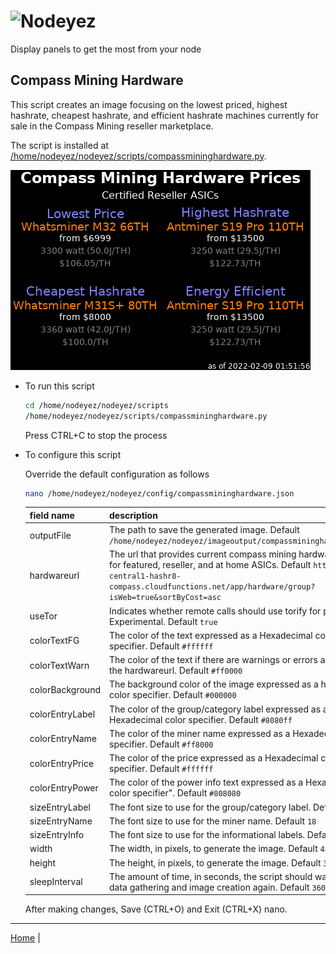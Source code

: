 # ![Nodeyez](../../../../raw/branch/main/images/nodeyez.svg)
Display panels to get the most from your node

## Compass Mining Hardware

This script creates an image focusing on the lowest priced, highest hashrate,
cheapest hashrate, and efficient hashrate machines currently for sale in the
Compass Mining reseller marketplace.

The script is installed at [/home/nodeyez/nodeyez/scripts/compassmininghardware.py](../scripts/compassmininghardware.py).

![sample image of compass mining status](../images/compassmininghardware.png)


* To run this script

   ```sh
   cd /home/nodeyez/nodeyez/scripts
   /home/nodeyez/nodeyez/scripts/compassmininghardware.py
   ```

   Press CTRL+C to stop the process

* To configure this script

   Override the default configuration as follows

   ```sh
   nano /home/nodeyez/nodeyez/config/compassmininghardware.json
   ```

   | field name | description |
   | --- | --- |
   | outputFile | The path to save the generated image. Default `/home/nodeyez/nodeyez/imageoutput/compassmininghardware.png` |
   | hardwareurl | The url that provides current compass mining hardware prices for featured, reseller, and at home ASICs. Default `https://us-central1-hashr8-compass.cloudfunctions.net/app/hardware/group?isWeb=true&sortByCost=asc` |
   | useTor | Indicates whether remote calls should use torify for privacy. Experimental. Default `true` |
   | colorTextFG | The color of the text expressed as a Hexadecimal color specifier. Default `#ffffff` |
   | colorTextWarn | The color of the text if there are warnings or errors accessing the hardwareurl. Default `#ff0000` |
   | colorBackground | The background color of the image expressed as a hexadecimal color specifier. Default `#000000` |
   | colorEntryLabel | The color of the group/category label expressed as a Hexadecimal color specifier. Default `#8080ff` |
   | colorEntryName | The color of the miner name expressed as a Hexadecimal color specifier. Default `#ff8000` |
   | colorEntryPrice | The color of the price expressed as a Hexadecimal color specifier. Default `#ffffff` |
   | colorEntryPower | The color of the power info text expressed as a Hexadecimal color specifier". Default `#808080` |
   | sizeEntryLabel | The font size to use for the group/category label. Default `20` |
   | sizeEntryName | The font size to use for the miner name. Default `18` |
   | sizeEntryInfo | The font size to use for the informational labels. Default `14` |
   | width | The width, in pixels, to generate the image. Default `480` |
   | height | The height, in pixels, to generate the image. Default `320` |
   | sleepInterval | The amount of time, in seconds, the script should wait before data gathering and image creation again. Default `3600` |

   After making changes, Save (CTRL+O) and Exit (CTRL+X) nano.

---

[Home](../README.md) | 

